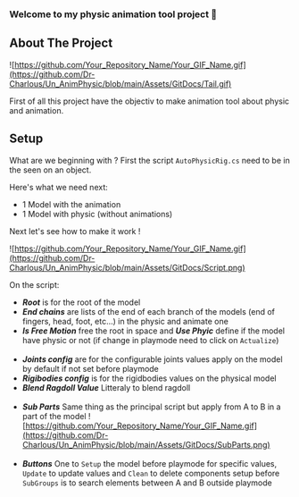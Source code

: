 ### Welcome to my physic animation tool project 👋

<!-- ABOUT THE PROJECT -->
## About The Project

![https://github.com/Your_Repository_Name/Your_GIF_Name.gif](https://github.com/Dr-Charlous/Un_AnimPhysic/blob/main/Assets/GitDocs/Tail.gif)

First of all this project have the objectiv to make animation tool about physic and animation.

## Setup

What are we beginning with ? First the script `AutoPhysicRig.cs` need to be in the seen on an object.

Here's what we need next:
* 1 Model with the animation
* 1 Model with physic (without animations)

Next let's see how to make it work !

![https://github.com/Your_Repository_Name/Your_GIF_Name.gif](https://github.com/Dr-Charlous/Un_AnimPhysic/blob/main/Assets/GitDocs/Script.png)

On the script:
* __*Root*__ is for the root of the model
* __*End chains*__ are lists of the end of each branch of the models (end of fingers, head, foot, etc...) in the physic and animate one
* __*Is Free Motion*__ free the root in space and __*Use Phyic*__ define if the model have physic or not (if change in playmode need to click on `Actualize`)
<br><br>
* __*Joints config*__ are for the configurable joints values apply on the model by default if not set before playmode
* __*Rigibodies config*__ is for the rigidbodies values on the physical model
* __*Blend Ragdoll Value*__ Litteraly to blend ragdoll 
<br><br>
* __*Sub Parts*__ Same thing as the principal script but apply from A to B in a part of the model
  ![https://github.com/Your_Repository_Name/Your_GIF_Name.gif](https://github.com/Dr-Charlous/Un_AnimPhysic/blob/main/Assets/GitDocs/SubParts.png)
<br><br>
* __*Buttons*__ One to `Setup` the model before playmode for specific values, `Update` to update values and `Clean` to delete components setup before
  `SubGroups` is to search elements between A and B outside playmode
